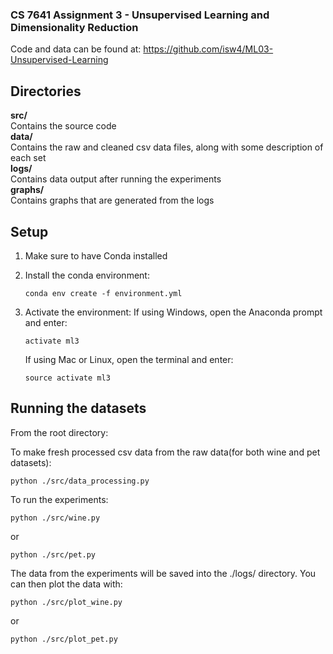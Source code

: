 ### CS 7641 Assignment 3 - Unsupervised Learning and Dimensionality Reduction

Code and data can be found at: https://github.com/isw4/ML03-Unsupervised-Learning

## Directories
**src/**  
    Contains the source code  
**data/**  
    Contains the raw and cleaned csv data files, along with some description of each set  
**logs/**  
    Contains data output after running the experiments  
**graphs/**  
    Contains graphs that are generated from the logs


## Setup

1)  Make sure to have Conda installed

2)  Install the conda environment:
    ~~~
    conda env create -f environment.yml
    ~~~

3)  Activate the environment:
    If using Windows, open the Anaconda prompt and enter:
    ~~~
    activate ml3
    ~~~

    If using Mac or Linux, open the terminal and enter:
    ~~~
    source activate ml3
    ~~~


## Running the datasets

From the root directory:  

To make fresh processed csv data from the raw data(for both wine and pet datasets):
~~~
python ./src/data_processing.py
~~~

To run the experiments:
~~~
python ./src/wine.py
~~~

or

~~~
python ./src/pet.py
~~~

The data from the experiments will be saved into the ./logs/ directory. You can then plot the data with:
~~~
python ./src/plot_wine.py
~~~

or

~~~
python ./src/plot_pet.py
~~~